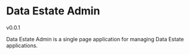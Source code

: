 # Data Estate Admin 
v0.0.1

Data Estate Admin is a single page application for managing Data Estate applications. 
